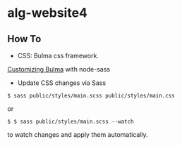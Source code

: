 # alg-website4

## How To

- CSS: Bulma css framework.

[Customizing Bulma](https://bulma.io/documentation/customize/with-node-sass/) with node-sass

- Update CSS changes via Sass

```
$ sass public/styles/main.scss public/styles/main.css
```
or

```
$ $ sass public/styles/main.scss --watch
```
to watch changes and apply them automatically.
